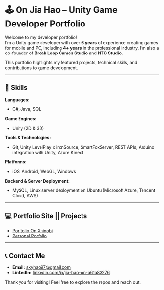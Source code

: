 # 🕹️ On Jia Hao – Unity Game Developer Portfolio

Welcome to my developer portfolio!  
I’m a Unity game developer with over **6 years** of experience creating games for mobile and PC, including **4+ years** in the professional industry. I’m also a co-founder of **Break Loop Games Studio** and **NTG Studio**.

This portfolio highlights my featured projects, technical skills, and contributions to game development.

---

## 🔧 Skills
**Languages:**  
- C#, Java, SQL

**Game Engines:**  
- Unity (2D & 3D)

**Tools & Technologies:**  
- Git, Unity LevelPlay x ironSource, SmartFoxServer, REST APIs, Arduino integration with Unity, Azure Kinect

**Platforms:**  
- iOS, Android, WebGL, Windows

**Backend & Server Deployment:**  
- MySQL, Linux server deployment on Ubuntu (Microsoft Azure, Tencent Cloud, AWS)
---

## 💻 Portfolio Site || Projects
- [Porftolio On Xhinobi](https://github.com/Linkz97/Portfolio_xhinobi/tree/main)
- [Personal Porfolio](https://github.com/Linkz97/Portfolio_personal/tree/main)

---

## 📞 Contact Me
- **Email:** [skyhao97@gmail.com](mailto:skyhao97@gmail.com)  
- **LinkedIn:** [linkedin.com/in/jia-hao-on-a61a83276](https://www.linkedin.com/in/jia-hao-on-a61a83276)  

Thank you for visiting! Feel free to explore the repos and reach out.
